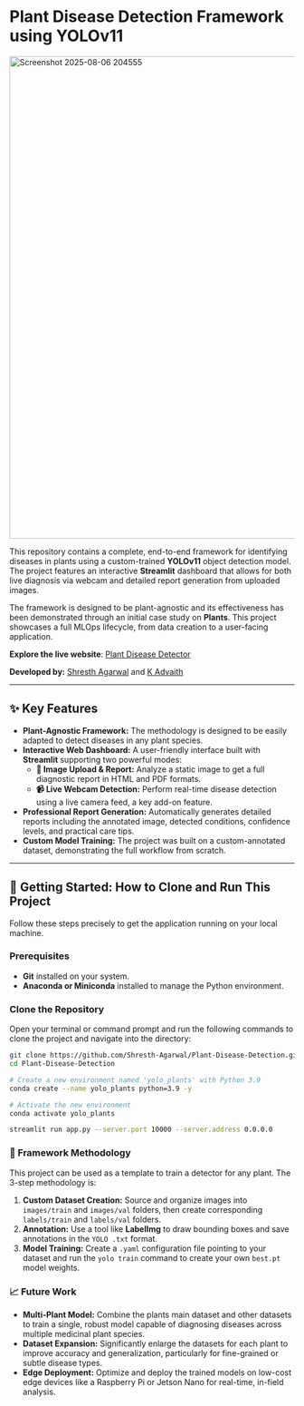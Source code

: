 # Plant Disease Detection Framework using YOLOv11

<img width="1918" height="851" alt="Screenshot 2025-08-06 204555" src="https://github.com/user-attachments/assets/75ed268b-1cb3-4f77-a435-68c0b3fb415d" />



This repository contains a complete, end-to-end framework for identifying diseases in plants using a custom-trained **YOLOv11** object detection model. The project features an interactive **Streamlit** dashboard that allows for both live diagnosis via webcam and detailed report generation from uploaded images.

The framework is designed to be plant-agnostic and its effectiveness has been demonstrated through an initial case study on **Plants**. This project showcases a full MLOps lifecycle, from data creation to a user-facing application.

**Explore the live website**: [Plant Disease Detector](https://plant-disease-detection-3j49.onrender.com/)

**Developed by:** [Shresth Agarwal](https://github.com/Shresth-Agarwal) and [K Advaith](https://github.com/KambhampatiAdvaith)

---

## ✨ Key Features

- **Plant-Agnostic Framework:** The methodology is designed to be easily adapted to detect diseases in any plant species.
- **Interactive Web Dashboard:** A user-friendly interface built with **Streamlit** supporting two powerful modes:
    - **📁 Image Upload & Report:** Analyze a static image to get a full diagnostic report in HTML and PDF formats.
    - **📹 Live Webcam Detection:** Perform real-time disease detection using a live camera feed, a key add-on feature.
- **Professional Report Generation:** Automatically generates detailed reports including the annotated image, detected conditions, confidence levels, and practical care tips.
- **Custom Model Training:** The project was built on a custom-annotated dataset, demonstrating the full workflow from scratch.

---

## 🚀 Getting Started: How to Clone and Run This Project

Follow these steps precisely to get the application running on your local machine.

### Prerequisites
- **Git** installed on your system.
- **Anaconda or Miniconda** installed to manage the Python environment.

### Clone the Repository
Open your terminal or command prompt and run the following commands to clone the project and navigate into the directory:
```bash
git clone https://github.com/Shresth-Agarwal/Plant-Disease-Detection.git
cd Plant-Disease-Detection

# Create a new environment named 'yolo_plants' with Python 3.9
conda create --name yolo_plants python=3.9 -y

# Activate the new environment
conda activate yolo_plants

streamlit run app.py --server.port 10000 --server.address 0.0.0.0

``` 

### 🔬 Framework Methodology

This project can be used as a template to train a detector for any plant. The 3-step methodology is:

1.  **Custom Dataset Creation:** Source and organize images into `images/train` and `images/val` folders, then create corresponding `labels/train` and `labels/val` folders.
2.  **Annotation:** Use a tool like **LabelImg** to draw bounding boxes and save annotations in the `YOLO .txt` format.
3.  **Model Training:** Create a `.yaml` configuration file pointing to your dataset and run the `yolo train` command to create your own `best.pt` model weights.

### 📈 Future Work

- **Multi-Plant Model:** Combine the plants main dataset and other datasets to train a single, robust model capable of diagnosing diseases across multiple medicinal plant species.
- **Dataset Expansion:** Significantly enlarge the datasets for each plant to improve accuracy and generalization, particularly for fine-grained or subtle disease types.
- **Edge Deployment:** Optimize and deploy the trained models on low-cost edge devices like a Raspberry Pi or Jetson Nano for real-time, in-field analysis.
